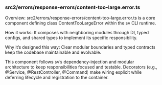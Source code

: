 ### src2/errors/response-errors/content-too-large.error.ts

Overview: src2/errors/response-errors/content-too-large.error.ts is a core component defining class ContentTooLargeError within the sv CLI runtime.

How it works: It composes with neighboring modules through DI, typed configs, and shared types to implement its specific responsibility.

Why it’s designed this way: Clear modular boundaries and typed contracts keep the codebase maintainable and evolvable.

This component follows sv’s dependency-injection and modular architecture to keep responsibilities focused and testable. Decorators (e.g., @Service, @RestController, @Command) make wiring explicit while deferring lifecycle and registration to the container.
